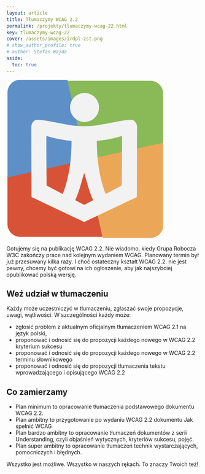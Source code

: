 ```yaml
---
layout: article
title: Tłumaczymy WCAG 2.2
permalink: /projekty/tlumaczymy-wcag-22.html
key: tlumaczymy-wcag-22
cover: /assets/images/irdpl-zst.png
# show_author_profile: true
# author: Stefan Wajda
aside:
  toc: true
---
```


<div class="item">
  <div class="item__image">
    <img class="image image--sm" src="/projekty/assets/images/irdpl-zst.png" alt="Logo PIRD"/>
  </div>
  <div class="item__content">
     <div class="item__description">
      <p>Gotujemy się na publikację WCAG 2.2. Nie wiadomo, kiedy Grupa Robocza W3C zakończy prace nad kolejnym wydaniem WCAG. Planowany termin był już przesuwany kilka razy. I choć ostateczny kształt WCAG 2.2. nie jest pewny, chcemy być gotowi na ich ogłoszenie, aby jak najszybciej opublikować polską wersję.</p>
    </div>
  </div>
</div>

<!--more-->

## Weź udział w tłumaczeniu

Każdy może uczestniczyć w tłumaczeniu, zgłaszać swoje propozycje, uwagi, wątliwości. W szczególności każdy może:
- zgłosić problem z aktualnym oficjalnym tłumaczeniem WCAG 2.1 na język polski, 
- proponować i odnosić się do propozycji każdego nowego w WCAG 2.2 kryterium sukcesu
- proponować i odnosić się do propozycji każdego nowego w WCAG 2.2 terminu słownikowego
- proponować i odnosić się do propozycji tłumaczenia tekstu wprowadzającego i opisującego WCAG 2.2

## Co zamierzamy

- Plan minimum to opracowanie tłumaczenia podstawowego dokumentu WCAG 2.2.
- Plan ambitny to przygotowanie po wydaniu WCAG 2.2 dokumentu Jak spełnić WCAG
- Plan bardzo ambitny to opracowanie tłumaczeń dokumentów z serii Understanding, czyli objaśnień wytycznych, kryteriów sukcesu, pojęć.
- Plan super ambitny to opracowanie tłumaczeń technik wystarczających, pomocniczych i błędnych. 

Wszystko jest możliwe. Wszystko w naszych rękach. To znaczy Twoich też! 





